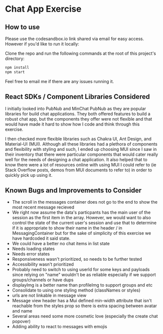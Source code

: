 # Chat App Exercise

## How to use

Please use the codesandbox.io link shared via email for easy access. However if you'd like to run it locally:

Clone the repo and run the following commands at the root of this project's directory:

```bash
npm install
npm start
```

Feel free to email me if there are any issues running it.

## React SDKs / Component Libraries Considered

I initially looked into PubNub and MinChat PubNub as they are popular libraries for build chat applications. They both offered features to build a robust chat app, but the components they offer were not flexible and that would have made it hard to show how I code and think through this exercise.

I then checked more flexible libraries such as Chakra UI, Ant Design, and Material-UI (MUI). Although all these libraries had a plethora of components and flexibility with styling and such, I ended up choosing MUI since I saw in their inventory that there were particular components that would cater really well for the needs of designing a chat application. It also helped that to know there were a lot of resources online with using MUI I could refer to (ie Stack Overflow posts, demos from MUI documents to refer to) in order to quickly pick up using it.


## Known Bugs and Improvements to Consider
* The scroll in the messages container does not go to the end to show the most recent message recieved
* We right now assume the data's particpants has the main user of the session as the first item in the array. However, we would want to also control the state of the current user's session and use that to determine if it is appropriate to show their name in the header / in MessagingContainer but for the sake of simplicity of this exercise we have hardcoded it said state.
* We could have a better no chat items in list state
* Needs loading states
* Needs error states
* Responsiveness wasn't prioritized, so needs to be further tested
* Accessibility wasn't prioritized
* Probably need to switch to using userId for some keys and payloads since relying on "name" wouldn't be as reliable especially if we support groups/channels or have dups
* displayImg is a better name than profileImg to support groups and etc
* Consolidate to using one styling method (classNames or styles)
* urls are not linkable in message view
* Message view header has a Mui defined min-width attribute that isn't reachable from the styles prop so there is extra spacing between avatar and name
* Several areas need some more cosmetic love (especially the create chat popover)
* Adding ability to react to messages with emojis
